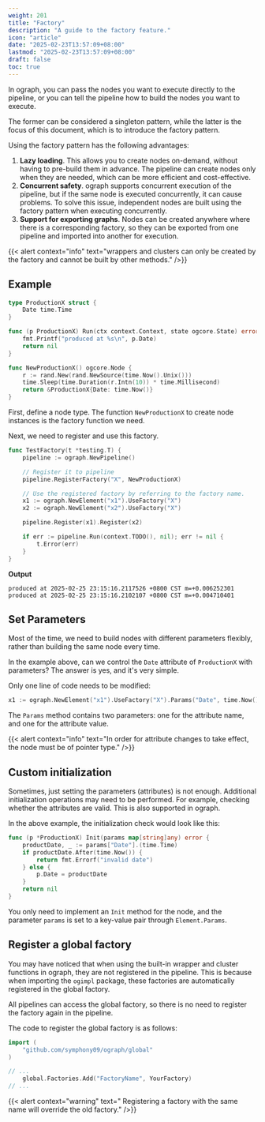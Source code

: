 ```yaml
---
weight: 201
title: "Factory"
description: "A guide to the factory feature."
icon: "article"
date: "2025-02-23T13:57:09+08:00"
lastmod: "2025-02-23T13:57:09+08:00"
draft: false
toc: true
---
```


In ograph, you can pass the nodes you want to execute directly to the pipeline, or you can tell the pipeline how to build the nodes you want to execute.

The former can be considered a singleton pattern, while the latter is the focus of this document, which is to introduce the factory pattern.

Using the factory pattern has the following advantages:

1. **Lazy loading**. This allows you to create nodes on-demand, without having to pre-build them in advance. The pipeline can create nodes only when they are needed, which can be more efficient and cost-effective.
2. **Concurrent safety**.  ograph supports concurrent execution of the pipeline, but if the same node is executed concurrently, it can cause problems. To solve this issue, independent nodes are built using the factory pattern when executing concurrently.
3. **Support for exporting graphs**. Nodes can be created anywhere where there is a corresponding factory, so they can be exported from one pipeline and imported into another for execution.

{{< alert context="info" text="wrappers and clusters can only be created by the factory and cannot be built by other methods." />}}

## Example

```go
type ProductionX struct {
	Date time.Time
}

func (p ProductionX) Run(ctx context.Context, state ogcore.State) error {
	fmt.Printf("produced at %s\n", p.Date)
	return nil
}

func NewProductionX() ogcore.Node {
	r := rand.New(rand.NewSource(time.Now().Unix()))
	time.Sleep(time.Duration(r.Intn(10)) * time.Millisecond)
	return &ProductionX{Date: time.Now()}
}
```

First, define a node type. The function `NewProductionX` to create node instances is the factory function we need.

Next, we need to register and use this factory.

```go
func TestFactory(t *testing.T) {
	pipeline := ograph.NewPipeline()

    // Register it to pipeline
	pipeline.RegisterFactory("X", NewProductionX)

    // Use the registered factory by referring to the factory name.
	x1 := ograph.NewElement("x1").UseFactory("X")
	x2 := ograph.NewElement("x2").UseFactory("X")

	pipeline.Register(x1).Register(x2)

	if err := pipeline.Run(context.TODO(), nil); err != nil {
		t.Error(err)
	}
}
```

**Output**

```
produced at 2025-02-25 23:15:16.2117526 +0800 CST m=+0.006252301
produced at 2025-02-25 23:15:16.2102107 +0800 CST m=+0.004710401
```

## Set Parameters

Most of the time, we need to build nodes with different parameters flexibly, rather than building the same node every time.

In the example above, can we control the `Date` attribute of `ProductionX` with parameters? The answer is yes, and it's very simple.

Only one line of code needs to be modified:

```go
x1 := ograph.NewElement("x1").UseFactory("X").Params("Date", time.Now().Add(time.Hour))
```

The `Params` method contains two parameters: one for the attribute name, and one for the attribute value.

{{< alert context="info" text="In order for attribute changes to take effect, the node must be of pointer type." />}}

## Custom initialization

Sometimes, just setting the parameters (attributes) is not enough. Additional initialization operations may need to be performed. For example, checking whether the attributes are valid. This is also supported in ograph.

In the above example, the initialization check would look like this:

```go
func (p *ProductionX) Init(params map[string]any) error {
	productDate, _ := params["Date"].(time.Time)
	if productDate.After(time.Now()) {
		return fmt.Errorf("invalid date")
	} else {
		p.Date = productDate
	}
	return nil
}
```

You only need to implement an `Init` method for the node, and the parameter `params` is set to a key-value pair through `Element.Params`.

## Register a global factory

You may have noticed that when using the built-in wrapper and cluster functions in ograph, they are not registered in the pipeline. This is because when importing the `ogimpl` package, these factories are automatically registered in the global factory.

All pipelines can access the global factory, so there is no need to register the factory again in the pipeline.

The code to register the global factory is as follows:

```go
import (
	"github.com/symphony09/ograph/global"
)

// ...
    global.Factories.Add("FactoryName", YourFactory)
// ...
```

{{< alert context="warning" text=" Registering a factory with the same name will override the old factory." />}}